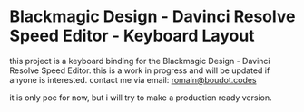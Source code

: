 Blackmagic Design - Davinci Resolve Speed Editor - Keyboard Layout
=================================

this project is a keyboard binding for the Blackmagic Design - Davinci Resolve Speed Editor.
this is a work in progress and will be updated if anyone is interested.
contact me via email: [romain@boudot.codes](mailto:romain@boudot.codes)

it is only poc for now, but i will try to make a production ready version.

